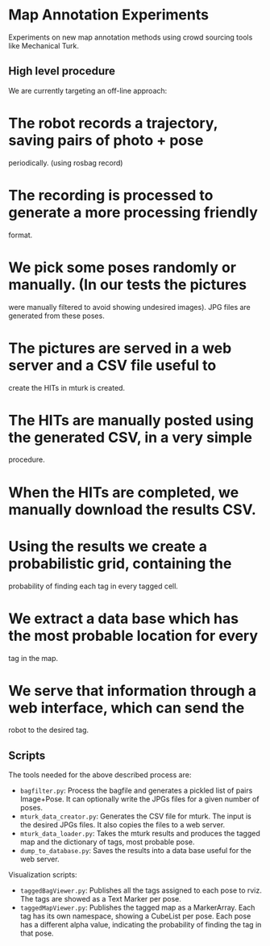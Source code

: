 Map Annotation Experiments
==========================

Experiments on new map annotation methods using crowd sourcing tools
like Mechanical Turk.

High level procedure
--------------------

We are currently targeting an off-line approach:

# The robot records a trajectory, saving pairs of photo + pose
  periodically. (using rosbag record)
# The recording is processed to generate a more processing friendly
  format.
# We pick some poses randomly or manually. (In our tests the pictures
  were manually filtered to avoid showing undesired images). JPG files
  are generated from these poses.
# The pictures are served in a web server and a CSV file useful to
  create the HITs in mturk is created.
# The HITs are manually posted using the generated CSV, in a very simple
  procedure.
# When the HITs are completed, we manually download the results CSV.
# Using the results we create a probabilistic grid, containing the
  probability of finding each tag in every tagged cell.
# We extract a data base which has the most probable location for every
  tag in the map.
# We serve that information through a web interface, which can send the
  robot to the desired tag.

Scripts
-------

The tools needed for the above described process are:

* `bagfilter.py`: Process the bagfile and generates a pickled list of
  pairs Image+Pose. It can optionally write the JPGs files for a given
  number of poses.
* `mturk_data_creator.py`: Generates the CSV file for mturk. The input
  is the desired JPGs files. It also copies the files to a web server.
* `mturk_data_loader.py`: Takes the mturk results and produces the
  tagged map and the dictionary of tags, most probable pose.
* `dump_to_database.py`: Saves the results into a data base useful for
  the web server.

Visualization scripts:

* `taggedBagViewer.py`: Publishes all the tags assigned to each pose to
  rviz. The tags are showed as a Text Marker per pose.
* `taggedMapViewer.py`: Publishes the tagged map as a MarkerArray. Each
  tag has its own namespace, showing a CubeList per pose. Each pose has
  a different alpha value, indicating the probability of finding the tag
  in that pose.
